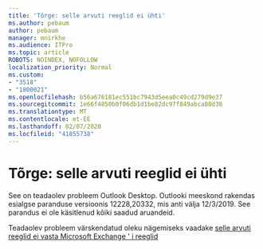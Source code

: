 ```yaml
---
title: 'Tõrge: selle arvuti reeglid ei ühti'
ms.author: pebaum
author: pebaum
manager: mnirkhe
ms.audience: ITPro
ms.topic: article
ROBOTS: NOINDEX, NOFOLLOW
localization_priority: Normal
ms.custom:
- "3518"
- "1800021"
ms.openlocfilehash: b56a676181ec551bc7943d5eea0c49cd279d9e37
ms.sourcegitcommit: 1e66f4850b0f06db1d1be82dc97f849abca80d38
ms.translationtype: MT
ms.contentlocale: et-EE
ms.lasthandoff: 02/07/2020
ms.locfileid: "41855738"
---
```

# <a name="error-the-rules-on-this-computer-do-not-match"></a>Tõrge: selle arvuti reeglid ei ühti

See on teadaolev probleem Outlook Desktop. Outlooki meeskond rakendas esialgse paranduse versioonis 12228,20332, mis anti välja 12/3/2019. See parandus ei ole käsitlenud kõiki saadud aruandeid.

Teadaolev probleem värskendatud oleku nägemiseks vaadake [selle arvuti reeglid ei vasta Microsoft Exchange ' i reeglid](https://support.office.com/article/d032e037-b224-429e-b325-633afde9b5f0)